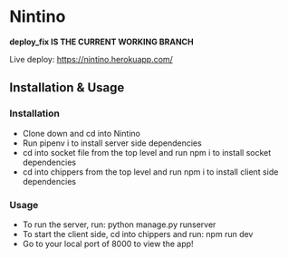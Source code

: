 # Nintino

**deploy_fix IS THE CURRENT WORKING BRANCH**

Live deploy: https://nintino.herokuapp.com/

## Installation & Usage
### Installation
- Clone down and cd into Nintino
- Run pipenv i to install server side dependencies
- cd into socket file from the top level and run npm i to install socket dependencies
- cd into chippers from the top level and run npm i to install client side dependencies

### Usage
- To run the server, run: python manage.py runserver
- To start the client side, cd into chippers and run: npm run dev
- Go to your local port of 8000 to view the app!




